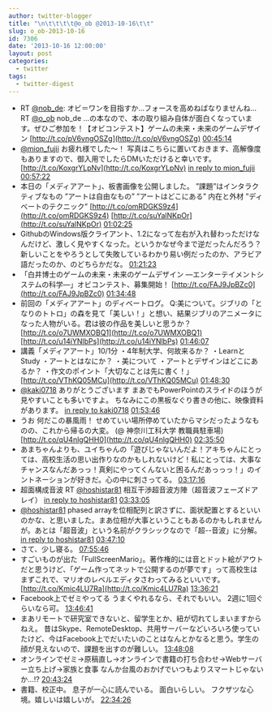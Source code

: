 ```yaml
---
author: twitter-blogger
title: "\n\t\t\t\t@o_ob @2013-10-16\t\t"
slug: o_ob-2013-10-16
id: 7306
date: '2013-10-16 12:00:00'
layout: post
categories:
  - twitter
tags:
  - twitter-digest
---
```


*   RT [@nob_de](http://twitter.com/nob_de): オビ＝ワンを目指すか…フォースを高めねばなりませんね… RT [@o_ob](http://twitter.com/o_ob) nob_de …の本なので、本の取り組み自体が面白くなっています。ぜひご参加を！【オビコンテスト】ゲームの未来・未来のゲームデザイン [http://t.co/pV6vngOSZg](http://t.co/pV6vngOSZg) [00:45:14](http://twitter.com/o_ob/statuses/390141323732213760)
*   [@mion_fujii](http://twitter.com/mion_fujii) お疲れ様でした～！ 写真はこちらに置いておきます、高解像度もありますので、御入用でしたらDMいただけると幸いです。 [http://t.co/KoxgrYLpNv](http://t.co/KoxgrYLpNv) [in reply to mion_fujii](http://twitter.com/mion_fujii/statuses/390092478264524800) [00:57:22](http://twitter.com/o_ob/statuses/390144376849956864)
*   本日の「メディアアート」、板書画像を公開しました。 ”課題”はインタラクティブなもの ”アートは自由なもの” ”アートはどこにある” 内在と外材 ”ディベートのテクニック” [http://t.co/omRDGKS9z4](http://t.co/omRDGKS9z4) [http://t.co/suYalNKpOr](http://t.co/suYalNKpOr) [01:02:25](http://twitter.com/o_ob/statuses/390145647938007040)
*   GithubのWindows版クライアント、1.2になって左右が入れ替わっただけなんだけど、激しく見やすくなった。というかなぜ今まで逆だったんだろう？新しいことをやろうとして失敗しているわかり易い例だったのか、アラビア語だったのか、のどちらかだな。 [01:21:23](http://twitter.com/o_ob/statuses/390150418723926016)
*   「白井博士のゲームの未来・未来のゲームデザイン ―エンターテイメントシステムの科学―」オビコンテスト、募集開始！ [http://t.co/FAJ9JpBZc0](http://t.co/FAJ9JpBZc0) [01:34:48](http://twitter.com/o_ob/statuses/390153797722316800)
*   前回の「メディアアート」のディベートログ。 Q:美について。ジブリの「となりのトトロ」の森を見て「美しい！」と想い、結果ジブリのアニメータになった人物がいる。君は彼の作品を美しいと思うか？ [http://t.co/o7UWMXOBQ1](http://t.co/o7UWMXOBQ1) [http://t.co/u14iYNlbPs](http://t.co/u14iYNlbPs) [01:46:07](http://twitter.com/o_ob/statuses/390156644614565889)
*   講義「メディアアート」10/1分 ・4年制大学、何故来るか？ ・LearnとStudy ・アートとはなにか？ ・美について ・アートとデザインはどこにあるか？ ・作文のポイント「大切なことは先に書く！」 [http://t.co/VThKQ05MCu](http://t.co/VThKQ05MCu) [01:48:30](http://twitter.com/o_ob/statuses/390157245725413377)
*   [@kaki0718](http://twitter.com/kaki0718) ありがとうございます まあでもPowerPointのスライドのほうが見やすいことも多いですよ。 ちなみにこの黒板なぐり書きの他に、映像資料があります。 [in reply to kaki0718](http://twitter.com/kaki0718/statuses/390154354021244928) [01:53:46](http://twitter.com/o_ob/statuses/390158570274054144)
*   うお 何だこの暴風雨！ せめていい場所停めていたからマシだったようなものの、これから帰るの大変。 (@ 神奈川工科大学 教職員駐車場) [http://t.co/qU4nlgQHH0](http://t.co/qU4nlgQHH0) [02:35:50](http://twitter.com/o_ob/statuses/390169157800837120)
*   あまちゃんよりも、ユイちゃんの「遊びじゃないんだよ！アキちゃんにとっては、高校生活の思い出作りなのかもしれないけど！私にとっては、大事なチャンスなんだあっっ！真剣にやってくんないと困るんだあっっっ！」のイントネーションが好きだ。心の中に刺さってる。 [03:17:16](http://twitter.com/o_ob/statuses/390179585255432192)
*   超面構成音波 RT [@hoshistar81](http://twitter.com/hoshistar81) 相互干渉超音波方陣（超音波フェーズドアレイ） [in reply to hoshistar81](http://twitter.com/hoshistar81/statuses/390159293636304896) [03:33:05](http://twitter.com/o_ob/statuses/390183563028467712)
*   [@hoshistar81](http://twitter.com/hoshistar81) phased arrayを位相配列と訳さずに、面状配置とするといいのかな、と思いました。まあ位相が大事ということもあるのかもしれませんが。あとは「超音波」という名前がクラシックなので「超--音波」に分解。 [in reply to hoshistar81](http://twitter.com/hoshistar81/statuses/390185572863471616) [03:47:10](http://twitter.com/o_ob/statuses/390187106410041344)
*   さて、少し寝る。 [07:55:46](http://twitter.com/o_ob/statuses/390249670552731648)
*   すごいものが出た「FullScreenMario」。著作権的には音とドット絵がアウトだと思うけど、「ゲーム作ってネットで公開するのが夢です」って高校生はまずこれで、マリオのレベルエディタさわってみるといいです。 [http://t.co/Kmic4LU7Ra](http://t.co/Kmic4LU7Ra) [13:36:21](http://twitter.com/o_ob/statuses/390335378965532672)
*   Facebook上でゼミやってる うまくやれるなら、それでもいい。 2週に1回ぐらいなら可。 [13:46:41](http://twitter.com/o_ob/statuses/390337981459881984)
*   まあリモートで研究室できないと、留学生とか、紐が切れてしまいますからねえ。 昔はSkype、RemoteDesktop、共用サーバーなどいろいろ使っていたけど、今はFacebook上でだいたいのことはなんとかなると思う。学生の顔が見えないので、課題を出すのが難しい。 [13:48:08](http://twitter.com/o_ob/statuses/390338346221699072)
*   オンラインでゼミ→原稿直し→オンラインで書籍の打ち合わせ→Webサーバー立ち上げ→家族と食事 なんか台風のおかげでいつもよりスマートじゃないか…!? [20:43:24](http://twitter.com/o_ob/statuses/390442852385189888)
*   書籍、校正中。 息子が一心に読んでいる。 面白いらしい。 フクザツな心境。嬉しいは嬉しいが。 [22:34:26](http://twitter.com/o_ob/statuses/390470795861827584)